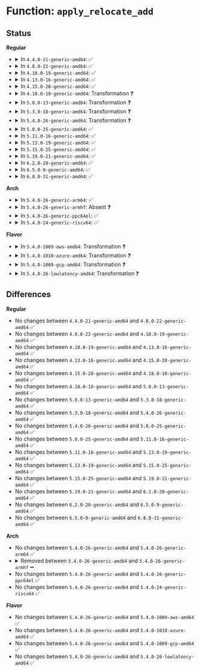 # Function: <code>apply_relocate_add</code>

## Status
<b>Regular</b>
<ul>
<li>
<details>
<summary>In <code>4.4.0-21-generic-amd64</code>: ✅</summary>

```c
int apply_relocate_add(Elf64_Shdr * sechdrs, const char * strtab, unsigned int symindex, unsigned int relsec, struct module * me)
```

```json
{
  "name": "apply_relocate_add",
  "collision_type": "Unique Global",
  "inline_type": "No",
  "funcs": [
    {
      "addr": 18446744071579241056,
      "name": "apply_relocate_add",
      "external": true,
      "loc": "arch/x86/kernel/module.c:139",
      "file": "arch/x86/kernel/module.c",
      "inline": "seen, unknown",
      "caller_inline": [],
      "caller_func": [
        "kernel/module.c:load_module"
      ]
    }
  ],
  "symbols": [
    {
      "addr": 18446744071579241056,
      "name": "apply_relocate_add",
      "section": ".text",
      "bind": "STB_GLOBAL",
      "size": 273
    }
  ]
}
```
</details>
</li>
<li>
<details>
<summary>In <code>4.8.0-22-generic-amd64</code>: ✅</summary>

```c
int apply_relocate_add(Elf64_Shdr * sechdrs, const char * strtab, unsigned int symindex, unsigned int relsec, struct module * me)
```

```json
{
  "name": "apply_relocate_add",
  "collision_type": "Unique Global",
  "inline_type": "No",
  "funcs": [
    {
      "addr": 18446744071579240560,
      "name": "apply_relocate_add",
      "external": true,
      "loc": "arch/x86/kernel/module.c:140",
      "file": "arch/x86/kernel/module.c",
      "inline": "seen, unknown",
      "caller_inline": [],
      "caller_func": [
        "kernel/livepatch/core.c:klp_write_object_relocations",
        "kernel/module.c:load_module"
      ]
    }
  ],
  "symbols": [
    {
      "addr": 18446744071579240560,
      "name": "apply_relocate_add",
      "section": ".text",
      "bind": "STB_GLOBAL",
      "size": 293
    }
  ]
}
```
</details>
</li>
<li>
<details>
<summary>In <code>4.10.0-19-generic-amd64</code>: ✅</summary>

```c
int apply_relocate_add(Elf64_Shdr * sechdrs, const char * strtab, unsigned int symindex, unsigned int relsec, struct module * me)
```

```json
{
  "name": "apply_relocate_add",
  "collision_type": "Unique Global",
  "inline_type": "No",
  "funcs": [
    {
      "addr": 18446744071579253008,
      "name": "apply_relocate_add",
      "external": true,
      "loc": "arch/x86/kernel/module.c:140",
      "file": "arch/x86/kernel/module.c",
      "inline": "seen, unknown",
      "caller_inline": [],
      "caller_func": [
        "kernel/module.c:load_module"
      ]
    }
  ],
  "symbols": [
    {
      "addr": 18446744071579253008,
      "name": "apply_relocate_add",
      "section": ".text",
      "bind": "STB_GLOBAL",
      "size": 293
    }
  ]
}
```
</details>
</li>
<li>
<details>
<summary>In <code>4.13.0-16-generic-amd64</code>: ✅</summary>

```c
int apply_relocate_add(Elf64_Shdr * sechdrs, const char * strtab, unsigned int symindex, unsigned int relsec, struct module * me)
```

```json
{
  "name": "apply_relocate_add",
  "collision_type": "Unique Global",
  "inline_type": "No",
  "funcs": [
    {
      "addr": 18446744071579248752,
      "name": "apply_relocate_add",
      "external": true,
      "loc": "arch/x86/kernel/module.c:140",
      "file": "arch/x86/kernel/module.c",
      "inline": "seen, unknown",
      "caller_inline": [],
      "caller_func": [
        "kernel/module.c:load_module"
      ]
    }
  ],
  "symbols": [
    {
      "addr": 18446744071579248752,
      "name": "apply_relocate_add",
      "section": ".text",
      "bind": "STB_GLOBAL",
      "size": 294
    }
  ]
}
```
</details>
</li>
<li>
<details>
<summary>In <code>4.15.0-20-generic-amd64</code>: ✅</summary>

```c
int apply_relocate_add(Elf64_Shdr * sechdrs, const char * strtab, unsigned int symindex, unsigned int relsec, struct module * me)
```

```json
{
  "name": "apply_relocate_add",
  "collision_type": "Unique Global",
  "inline_type": "No",
  "funcs": [
    {
      "addr": 18446744071579265456,
      "name": "apply_relocate_add",
      "external": true,
      "loc": "arch/x86/kernel/module.c:141",
      "file": "arch/x86/kernel/module.c",
      "inline": "seen, unknown",
      "caller_inline": [],
      "caller_func": [
        "kernel/module.c:load_module"
      ]
    }
  ],
  "symbols": [
    {
      "addr": 18446744071579265456,
      "name": "apply_relocate_add",
      "section": ".text",
      "bind": "STB_GLOBAL",
      "size": 377
    }
  ]
}
```
</details>
</li>
<li>
<details>
<summary>In <code>4.18.0-10-generic-amd64</code>: Transformation ❓</summary>

```c
int apply_relocate_add(Elf64_Shdr * sechdrs, const char * strtab, unsigned int symindex, unsigned int relsec, struct module * me)
```

```json
{
  "name": "apply_relocate_add",
  "collision_type": "Unique Global",
  "inline_type": "No",
  "funcs": [
    {
      "addr": 0,
      "name": "apply_relocate_add",
      "external": true,
      "loc": "arch/x86/kernel/module.c:141",
      "file": "arch/x86/kernel/module.c",
      "inline": "seen, unknown",
      "caller_inline": [],
      "caller_func": [
        "kernel/module.c:load_module"
      ]
    }
  ],
  "symbols": [
    {
      "addr": 18446744071579277280,
      "name": "apply_relocate_add.cold.2",
      "section": ".text",
      "bind": "STB_LOCAL",
      "size": 107
    },
    {
      "addr": 18446744071579276640,
      "name": "apply_relocate_add",
      "section": ".text",
      "bind": "STB_GLOBAL",
      "size": 285
    }
  ]
}
```
</details>
</li>
<li>
<details>
<summary>In <code>5.0.0-13-generic-amd64</code>: Transformation ❓</summary>

```c
int apply_relocate_add(Elf64_Shdr * sechdrs, const char * strtab, unsigned int symindex, unsigned int relsec, struct module * me)
```

```json
{
  "name": "apply_relocate_add",
  "collision_type": "Unique Global",
  "inline_type": "No",
  "funcs": [
    {
      "addr": 0,
      "name": "apply_relocate_add",
      "external": true,
      "loc": "arch/x86/kernel/module.c:141",
      "file": "arch/x86/kernel/module.c",
      "inline": "seen, unknown",
      "caller_inline": [],
      "caller_func": [
        "kernel/module.c:load_module"
      ]
    }
  ],
  "symbols": [
    {
      "addr": 18446744071579301264,
      "name": "apply_relocate_add.cold.2",
      "section": ".text",
      "bind": "STB_LOCAL",
      "size": 81
    },
    {
      "addr": 18446744071579300528,
      "name": "apply_relocate_add",
      "section": ".text",
      "bind": "STB_GLOBAL",
      "size": 374
    }
  ]
}
```
</details>
</li>
<li>
<details>
<summary>In <code>5.3.0-18-generic-amd64</code>: Transformation ❓</summary>

```c
int apply_relocate_add(Elf64_Shdr * sechdrs, const char * strtab, unsigned int symindex, unsigned int relsec, struct module * me)
```

```json
{
  "name": "apply_relocate_add",
  "collision_type": "Unique Global",
  "inline_type": "No",
  "funcs": [
    {
      "addr": 0,
      "name": "apply_relocate_add",
      "external": true,
      "loc": "arch/x86/kernel/module.c:129",
      "file": "arch/x86/kernel/module.c",
      "inline": "seen, unknown",
      "caller_inline": [],
      "caller_func": [
        "kernel/module.c:load_module"
      ]
    }
  ],
  "symbols": [
    {
      "addr": 18446744071579317872,
      "name": "apply_relocate_add.cold",
      "section": ".text",
      "bind": "STB_LOCAL",
      "size": 110
    },
    {
      "addr": 18446744071579317152,
      "name": "apply_relocate_add",
      "section": ".text",
      "bind": "STB_GLOBAL",
      "size": 368
    }
  ]
}
```
</details>
</li>
<li>
<details>
<summary>In <code>5.4.0-26-generic-amd64</code>: Transformation ❓</summary>

```c
int apply_relocate_add(Elf64_Shdr * sechdrs, const char * strtab, unsigned int symindex, unsigned int relsec, struct module * me)
```

```json
{
  "name": "apply_relocate_add",
  "collision_type": "Unique Global",
  "inline_type": "No",
  "funcs": [
    {
      "addr": 0,
      "name": "apply_relocate_add",
      "external": true,
      "loc": "arch/x86/kernel/module.c:129",
      "file": "arch/x86/kernel/module.c",
      "inline": "seen, unknown",
      "caller_inline": [],
      "caller_func": [
        "kernel/module.c:load_module"
      ]
    }
  ],
  "symbols": [
    {
      "addr": 18446744071579321904,
      "name": "apply_relocate_add.cold",
      "section": ".text",
      "bind": "STB_LOCAL",
      "size": 110
    },
    {
      "addr": 18446744071579321184,
      "name": "apply_relocate_add",
      "section": ".text",
      "bind": "STB_GLOBAL",
      "size": 368
    }
  ]
}
```
</details>
</li>
<li>
<details>
<summary>In <code>5.8.0-25-generic-amd64</code>: ✅</summary>

```c
int apply_relocate_add(Elf64_Shdr * sechdrs, const char * strtab, unsigned int symindex, unsigned int relsec, struct module * me)
```

```json
{
  "name": "apply_relocate_add",
  "collision_type": "Unique Global",
  "inline_type": "No",
  "funcs": [
    {
      "addr": 18446744071579350656,
      "name": "apply_relocate_add",
      "external": true,
      "loc": "arch/x86/kernel/module.c:220",
      "file": "arch/x86/kernel/module.c",
      "inline": "seen, unknown",
      "caller_inline": [],
      "caller_func": [
        "kernel/livepatch/core.c:klp_apply_section_relocs",
        "kernel/module.c:apply_relocations"
      ]
    }
  ],
  "symbols": [
    {
      "addr": 18446744071579350656,
      "name": "apply_relocate_add",
      "section": ".text",
      "bind": "STB_GLOBAL",
      "size": 141
    }
  ]
}
```
</details>
</li>
<li>
<details>
<summary>In <code>5.11.0-16-generic-amd64</code>: ✅</summary>

```c
int apply_relocate_add(Elf64_Shdr * sechdrs, const char * strtab, unsigned int symindex, unsigned int relsec, struct module * me)
```

```json
{
  "name": "apply_relocate_add",
  "collision_type": "Unique Global",
  "inline_type": "No",
  "funcs": [
    {
      "addr": 18446744071579350496,
      "name": "apply_relocate_add",
      "external": true,
      "loc": "arch/x86/kernel/module.c:221",
      "file": "arch/x86/kernel/module.c",
      "inline": "seen, unknown",
      "caller_inline": [],
      "caller_func": [
        "kernel/livepatch/core.c:klp_apply_section_relocs",
        "kernel/module.c:apply_relocations"
      ]
    }
  ],
  "symbols": [
    {
      "addr": 18446744071579350496,
      "name": "apply_relocate_add",
      "section": ".text",
      "bind": "STB_GLOBAL",
      "size": 141
    }
  ]
}
```
</details>
</li>
<li>
<details>
<summary>In <code>5.13.0-19-generic-amd64</code>: ✅</summary>

```c
int apply_relocate_add(Elf64_Shdr * sechdrs, const char * strtab, unsigned int symindex, unsigned int relsec, struct module * me)
```

```json
{
  "name": "apply_relocate_add",
  "collision_type": "Unique Global",
  "inline_type": "No",
  "funcs": [
    {
      "addr": 18446744071579355136,
      "name": "apply_relocate_add",
      "external": true,
      "loc": "arch/x86/kernel/module.c:221",
      "file": "arch/x86/kernel/module.c",
      "inline": "seen, unknown",
      "caller_inline": [],
      "caller_func": [
        "kernel/livepatch/core.c:klp_apply_section_relocs",
        "kernel/module.c:load_module"
      ]
    }
  ],
  "symbols": [
    {
      "addr": 18446744071579355136,
      "name": "apply_relocate_add",
      "section": ".text",
      "bind": "STB_GLOBAL",
      "size": 141
    }
  ]
}
```
</details>
</li>
<li>
<details>
<summary>In <code>5.15.0-25-generic-amd64</code>: ✅</summary>

```c
int apply_relocate_add(Elf64_Shdr * sechdrs, const char * strtab, unsigned int symindex, unsigned int relsec, struct module * me)
```

```json
{
  "name": "apply_relocate_add",
  "collision_type": "Unique Global",
  "inline_type": "No",
  "funcs": [
    {
      "addr": 18446744071579412768,
      "name": "apply_relocate_add",
      "external": true,
      "loc": "arch/x86/kernel/module.c:222",
      "file": "arch/x86/kernel/module.c",
      "inline": "seen, unknown",
      "caller_inline": [],
      "caller_func": [
        "kernel/livepatch/core.c:klp_apply_section_relocs",
        "kernel/module.c:load_module"
      ]
    }
  ],
  "symbols": [
    {
      "addr": 18446744071579412768,
      "name": "apply_relocate_add",
      "section": ".text",
      "bind": "STB_GLOBAL",
      "size": 141
    }
  ]
}
```
</details>
</li>
<li>
<details>
<summary>In <code>5.19.0-21-generic-amd64</code>: ✅</summary>

```c
int apply_relocate_add(Elf64_Shdr * sechdrs, const char * strtab, unsigned int symindex, unsigned int relsec, struct module * me)
```

```json
{
  "name": "apply_relocate_add",
  "collision_type": "Unique Global",
  "inline_type": "No",
  "funcs": [
    {
      "addr": 18446744071579479760,
      "name": "apply_relocate_add",
      "external": true,
      "loc": "arch/x86/kernel/module.c:222",
      "file": "arch/x86/kernel/module.c",
      "inline": "seen, unknown",
      "caller_inline": [],
      "caller_func": [
        "kernel/livepatch/core.c:klp_apply_section_relocs",
        "kernel/module/main.c:load_module"
      ]
    }
  ],
  "symbols": [
    {
      "addr": 18446744071579479760,
      "name": "apply_relocate_add",
      "section": ".text",
      "bind": "STB_GLOBAL",
      "size": 164
    }
  ]
}
```
</details>
</li>
<li>
<details>
<summary>In <code>6.2.0-20-generic-amd64</code>: ✅</summary>

```c
int apply_relocate_add(Elf64_Shdr * sechdrs, const char * strtab, unsigned int symindex, unsigned int relsec, struct module * me)
```

```json
{
  "name": "apply_relocate_add",
  "collision_type": "Unique Global",
  "inline_type": "No",
  "funcs": [
    {
      "addr": 18446744071579572608,
      "name": "apply_relocate_add",
      "external": true,
      "loc": "arch/x86/kernel/module.c:223",
      "file": "arch/x86/kernel/module.c",
      "inline": "seen, unknown",
      "caller_inline": [],
      "caller_func": [
        "kernel/livepatch/core.c:klp_apply_section_relocs",
        "kernel/module/main.c:load_module"
      ]
    }
  ],
  "symbols": [
    {
      "addr": 18446744071579572608,
      "name": "apply_relocate_add",
      "section": ".text",
      "bind": "STB_GLOBAL",
      "size": 164
    }
  ]
}
```
</details>
</li>
<li>
<details>
<summary>In <code>6.5.0-9-generic-amd64</code>: ✅</summary>

```c
int apply_relocate_add(Elf64_Shdr * sechdrs, const char * strtab, unsigned int symindex, unsigned int relsec, struct module * me)
```

```json
{
  "name": "apply_relocate_add",
  "collision_type": "Unique Global",
  "inline_type": "No",
  "funcs": [
    {
      "addr": 18446744071579584960,
      "name": "apply_relocate_add",
      "external": true,
      "loc": "arch/x86/kernel/module.c:252",
      "file": "arch/x86/kernel/module.c",
      "inline": "seen, unknown",
      "caller_inline": [],
      "caller_func": [
        "kernel/livepatch/core.c:klp_write_section_relocs",
        "kernel/module/main.c:load_module"
      ]
    }
  ],
  "symbols": [
    {
      "addr": 18446744071579584960,
      "name": "apply_relocate_add",
      "section": ".text",
      "bind": "STB_GLOBAL",
      "size": 182
    }
  ]
}
```
</details>
</li>
<li>
<details>
<summary>In <code>6.8.0-31-generic-amd64</code>: ✅</summary>

```c
int apply_relocate_add(Elf64_Shdr * sechdrs, const char * strtab, unsigned int symindex, unsigned int relsec, struct module * me)
```

```json
{
  "name": "apply_relocate_add",
  "collision_type": "Unique Global",
  "inline_type": "No",
  "funcs": [
    {
      "addr": 18446744071579614752,
      "name": "apply_relocate_add",
      "external": true,
      "loc": "arch/x86/kernel/module.c:252",
      "file": "arch/x86/kernel/module.c",
      "inline": "seen, unknown",
      "caller_inline": [],
      "caller_func": [
        "kernel/livepatch/core.c:klp_write_section_relocs",
        "kernel/module/main.c:load_module"
      ]
    }
  ],
  "symbols": [
    {
      "addr": 18446744071579614752,
      "name": "apply_relocate_add",
      "section": ".text",
      "bind": "STB_GLOBAL",
      "size": 182
    }
  ]
}
```
</details>
</li>
</ul>
<b>Arch</b>
<ul>
<li>
<details>
<summary>In <code>5.4.0-26-generic-arm64</code>: ✅</summary>

```c
int apply_relocate_add(Elf64_Shdr * sechdrs, const char * strtab, unsigned int symindex, unsigned int relsec, struct module * me)
```

```json
{
  "name": "apply_relocate_add",
  "collision_type": "Unique Global",
  "inline_type": "No",
  "funcs": [
    {
      "addr": 18446603336490295504,
      "name": "apply_relocate_add",
      "external": true,
      "loc": "arch/arm64/kernel/module.c:255",
      "file": "arch/arm64/kernel/module.c",
      "inline": "seen, unknown",
      "caller_inline": [],
      "caller_func": [
        "kernel/module.c:load_module"
      ]
    }
  ],
  "symbols": [
    {
      "addr": 18446603336490295504,
      "name": "apply_relocate_add",
      "section": ".text",
      "bind": "STB_GLOBAL",
      "size": 1868
    }
  ]
}
```
</details>
</li>
<li>
<details>
<summary>In <code>5.4.0-26-generic-armhf</code>: Absent ❓</summary>

```json
{
  "name": "apply_relocate_add",
  "collision_type": "Unique Static",
  "inline_type": "Full",
  "funcs": [
    {
      "addr": 3225468588,
      "name": "apply_relocate_add",
      "external": false,
      "loc": "include/linux/moduleloader.h:71",
      "file": "kernel/module.c",
      "inline": "declared, inlined",
      "caller_inline": [
        "kernel/module.c:load_module"
      ],
      "caller_func": []
    }
  ],
  "symbols": []
}
```
</details>
</li>
<li>
<details>
<summary>In <code>5.4.0-26-generic-ppc64el</code>: ✅</summary>

```c
int apply_relocate_add(Elf64_Shdr * sechdrs, const char * strtab, unsigned int symindex, unsigned int relsec, struct module * me)
```

```json
{
  "name": "apply_relocate_add",
  "collision_type": "Unique Global",
  "inline_type": "No",
  "funcs": [
    {
      "addr": 13835058055282488160,
      "name": "apply_relocate_add",
      "external": true,
      "loc": "arch/powerpc/kernel/module_64.c:522",
      "file": "arch/powerpc/kernel/module_64.c",
      "inline": "seen, unknown",
      "caller_inline": [],
      "caller_func": [
        "kernel/module.c:load_module"
      ]
    }
  ],
  "symbols": [
    {
      "addr": 13835058055282488160,
      "name": "apply_relocate_add",
      "section": ".text",
      "bind": "STB_GLOBAL",
      "size": 3412
    }
  ]
}
```
</details>
</li>
<li>
<details>
<summary>In <code>5.4.0-24-generic-riscv64</code>: ✅</summary>

```c
int apply_relocate_add(Elf64_Shdr * sechdrs, const char * strtab, unsigned int symindex, unsigned int relsec, struct module * me)
```

```json
{
  "name": "apply_relocate_add",
  "collision_type": "Unique Global",
  "inline_type": "No",
  "funcs": [
    {
      "addr": 18446743936271353624,
      "name": "apply_relocate_add",
      "external": true,
      "loc": "arch/riscv/kernel/module.c:296",
      "file": "arch/riscv/kernel/module.c",
      "inline": "seen, unknown",
      "caller_inline": [],
      "caller_func": [
        "kernel/module.c:load_module"
      ]
    }
  ],
  "symbols": [
    {
      "addr": 18446743936271353624,
      "name": "apply_relocate_add",
      "section": ".text",
      "bind": "STB_GLOBAL",
      "size": 634
    }
  ]
}
```
</details>
</li>
</ul>
<b>Flavor</b>
<ul>
<li>
<details>
<summary>In <code>5.4.0-1009-aws-amd64</code>: Transformation ❓</summary>

```c
int apply_relocate_add(Elf64_Shdr * sechdrs, const char * strtab, unsigned int symindex, unsigned int relsec, struct module * me)
```

```json
{
  "name": "apply_relocate_add",
  "collision_type": "Unique Global",
  "inline_type": "No",
  "funcs": [
    {
      "addr": 0,
      "name": "apply_relocate_add",
      "external": true,
      "loc": "arch/x86/kernel/module.c:129",
      "file": "arch/x86/kernel/module.c",
      "inline": "seen, unknown",
      "caller_inline": [],
      "caller_func": [
        "kernel/module.c:load_module"
      ]
    }
  ],
  "symbols": [
    {
      "addr": 18446744071579317808,
      "name": "apply_relocate_add.cold",
      "section": ".text",
      "bind": "STB_LOCAL",
      "size": 110
    },
    {
      "addr": 18446744071579317088,
      "name": "apply_relocate_add",
      "section": ".text",
      "bind": "STB_GLOBAL",
      "size": 368
    }
  ]
}
```
</details>
</li>
<li>
<details>
<summary>In <code>5.4.0-1010-azure-amd64</code>: Transformation ❓</summary>

```c
int apply_relocate_add(Elf64_Shdr * sechdrs, const char * strtab, unsigned int symindex, unsigned int relsec, struct module * me)
```

```json
{
  "name": "apply_relocate_add",
  "collision_type": "Unique Global",
  "inline_type": "No",
  "funcs": [
    {
      "addr": 0,
      "name": "apply_relocate_add",
      "external": true,
      "loc": "arch/x86/kernel/module.c:129",
      "file": "arch/x86/kernel/module.c",
      "inline": "seen, unknown",
      "caller_inline": [],
      "caller_func": [
        "kernel/module.c:load_module"
      ]
    }
  ],
  "symbols": [
    {
      "addr": 18446744071579252400,
      "name": "apply_relocate_add.cold",
      "section": ".text",
      "bind": "STB_LOCAL",
      "size": 110
    },
    {
      "addr": 18446744071579251680,
      "name": "apply_relocate_add",
      "section": ".text",
      "bind": "STB_GLOBAL",
      "size": 368
    }
  ]
}
```
</details>
</li>
<li>
<details>
<summary>In <code>5.4.0-1009-gcp-amd64</code>: Transformation ❓</summary>

```c
int apply_relocate_add(Elf64_Shdr * sechdrs, const char * strtab, unsigned int symindex, unsigned int relsec, struct module * me)
```

```json
{
  "name": "apply_relocate_add",
  "collision_type": "Unique Global",
  "inline_type": "No",
  "funcs": [
    {
      "addr": 0,
      "name": "apply_relocate_add",
      "external": true,
      "loc": "arch/x86/kernel/module.c:129",
      "file": "arch/x86/kernel/module.c",
      "inline": "seen, unknown",
      "caller_inline": [],
      "caller_func": [
        "kernel/module.c:load_module"
      ]
    }
  ],
  "symbols": [
    {
      "addr": 18446744071579317728,
      "name": "apply_relocate_add.cold",
      "section": ".text",
      "bind": "STB_LOCAL",
      "size": 110
    },
    {
      "addr": 18446744071579317008,
      "name": "apply_relocate_add",
      "section": ".text",
      "bind": "STB_GLOBAL",
      "size": 368
    }
  ]
}
```
</details>
</li>
<li>
<details>
<summary>In <code>5.4.0-26-lowlatency-amd64</code>: Transformation ❓</summary>

```c
int apply_relocate_add(Elf64_Shdr * sechdrs, const char * strtab, unsigned int symindex, unsigned int relsec, struct module * me)
```

```json
{
  "name": "apply_relocate_add",
  "collision_type": "Unique Global",
  "inline_type": "No",
  "funcs": [
    {
      "addr": 0,
      "name": "apply_relocate_add",
      "external": true,
      "loc": "arch/x86/kernel/module.c:129",
      "file": "arch/x86/kernel/module.c",
      "inline": "seen, unknown",
      "caller_inline": [],
      "caller_func": [
        "kernel/module.c:load_module"
      ]
    }
  ],
  "symbols": [
    {
      "addr": 18446744071579326016,
      "name": "apply_relocate_add.cold",
      "section": ".text",
      "bind": "STB_LOCAL",
      "size": 110
    },
    {
      "addr": 18446744071579325296,
      "name": "apply_relocate_add",
      "section": ".text",
      "bind": "STB_GLOBAL",
      "size": 368
    }
  ]
}
```
</details>
</li>
</ul>

## Differences
<b>Regular</b>
<ul>
<li>
No changes between <code>4.4.0-21-generic-amd64</code> and <code>4.8.0-22-generic-amd64</code> ✅
</li>
<li>
No changes between <code>4.8.0-22-generic-amd64</code> and <code>4.10.0-19-generic-amd64</code> ✅
</li>
<li>
No changes between <code>4.10.0-19-generic-amd64</code> and <code>4.13.0-16-generic-amd64</code> ✅
</li>
<li>
No changes between <code>4.13.0-16-generic-amd64</code> and <code>4.15.0-20-generic-amd64</code> ✅
</li>
<li>
No changes between <code>4.15.0-20-generic-amd64</code> and <code>4.18.0-10-generic-amd64</code> ✅
</li>
<li>
No changes between <code>4.18.0-10-generic-amd64</code> and <code>5.0.0-13-generic-amd64</code> ✅
</li>
<li>
No changes between <code>5.0.0-13-generic-amd64</code> and <code>5.3.0-18-generic-amd64</code> ✅
</li>
<li>
No changes between <code>5.3.0-18-generic-amd64</code> and <code>5.4.0-26-generic-amd64</code> ✅
</li>
<li>
No changes between <code>5.4.0-26-generic-amd64</code> and <code>5.8.0-25-generic-amd64</code> ✅
</li>
<li>
No changes between <code>5.8.0-25-generic-amd64</code> and <code>5.11.0-16-generic-amd64</code> ✅
</li>
<li>
No changes between <code>5.11.0-16-generic-amd64</code> and <code>5.13.0-19-generic-amd64</code> ✅
</li>
<li>
No changes between <code>5.13.0-19-generic-amd64</code> and <code>5.15.0-25-generic-amd64</code> ✅
</li>
<li>
No changes between <code>5.15.0-25-generic-amd64</code> and <code>5.19.0-21-generic-amd64</code> ✅
</li>
<li>
No changes between <code>5.19.0-21-generic-amd64</code> and <code>6.2.0-20-generic-amd64</code> ✅
</li>
<li>
No changes between <code>6.2.0-20-generic-amd64</code> and <code>6.5.0-9-generic-amd64</code> ✅
</li>
<li>
No changes between <code>6.5.0-9-generic-amd64</code> and <code>6.8.0-31-generic-amd64</code> ✅
</li>
</ul>
<b>Arch</b>
<ul>
<li>
No changes between <code>5.4.0-26-generic-amd64</code> and <code>5.4.0-26-generic-arm64</code> ✅
</li>
<li>
<details>
<summary>Removed between <code>5.4.0-26-generic-amd64</code> and <code>5.4.0-26-generic-armhf</code> ➖</summary>

```c
int apply_relocate_add(Elf64_Shdr * sechdrs, const char * strtab, unsigned int symindex, unsigned int relsec, struct module * me)
```
</details>
</li>
<li>
No changes between <code>5.4.0-26-generic-amd64</code> and <code>5.4.0-26-generic-ppc64el</code> ✅
</li>
<li>
No changes between <code>5.4.0-26-generic-amd64</code> and <code>5.4.0-24-generic-riscv64</code> ✅
</li>
</ul>
<b>Flavor</b>
<ul>
<li>
No changes between <code>5.4.0-26-generic-amd64</code> and <code>5.4.0-1009-aws-amd64</code> ✅
</li>
<li>
No changes between <code>5.4.0-26-generic-amd64</code> and <code>5.4.0-1010-azure-amd64</code> ✅
</li>
<li>
No changes between <code>5.4.0-26-generic-amd64</code> and <code>5.4.0-1009-gcp-amd64</code> ✅
</li>
<li>
No changes between <code>5.4.0-26-generic-amd64</code> and <code>5.4.0-26-lowlatency-amd64</code> ✅
</li>
</ul>
